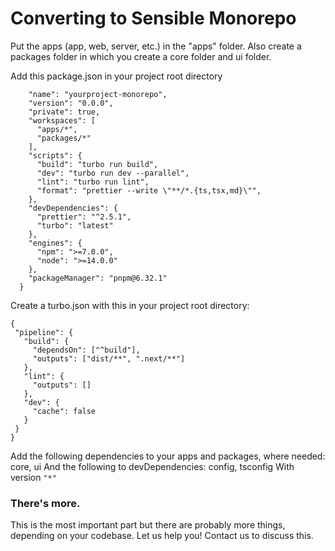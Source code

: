 # Converting to Sensible Monorepo

Put the apps (app, web, server, etc.) in the "apps" folder.
Also create a packages folder in which you create a core folder and ui folder.

Add this package.json in your project root directory

```{
    "name": "yourproject-monorepo",
    "version": "0.0.0",
    "private": true,
    "workspaces": [
      "apps/*",
      "packages/*"
    ],
    "scripts": {
      "build": "turbo run build",
      "dev": "turbo run dev --parallel",
      "lint": "turbo run lint",
      "format": "prettier --write \"**/*.{ts,tsx,md}\"",
    },
    "devDependencies": {
      "prettier": "^2.5.1",
      "turbo": "latest"
    },
    "engines": {
      "npm": ">=7.0.0",
      "node": ">=14.0.0"
    },
    "packageManager": "pnpm@6.32.1"
  }
```

Create a turbo.json with this in your project root directory:

```
{
 "pipeline": {
   "build": {
     "dependsOn": ["^build"],
     "outputs": ["dist/**", ".next/**"]
   },
   "lint": {
     "outputs": []
   },
   "dev": {
     "cache": false
   }
 }
}
```

Add the following dependencies to your apps and packages, where needed: core, ui
And the following to devDependencies: config, tsconfig
With version `"*"`

### There's more.

This is the most important part but there are probably more things, depending on your codebase. Let us help you! Contact us to discuss this.
